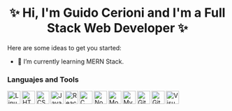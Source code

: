 
<h1 align="center" >✨ Hi, I'm Guido Cerioni and I'm a Full Stack Web Developer ✨</h1>
<!--
**GuidoCerioni/GuidoCerioni** is a ✨ _special_ ✨ repository because its `README.md` (this file) appears on your GitHub profile. --!>

Here are some ideas to get you started:

- 🌱 I’m currently learning MERN Stack.

### Languajes and Tools

<img align="left" title = "Linux" alt="Linux" width="30px" src="https://img.icons8.com/color/30/000000/linux.png"/>
<img align="left" title = "HTML5" alt="HTML5" width="30px" src="https://img.icons8.com/color/30/000000/html-5.png"/>
<img align="left" title = "CSS3" alt="CSS3" width="30px" src="https://img.icons8.com/color/30/000000/css3.png"/>
<img align="left" title = "JavaScript" alt="JavaScript" width="30px" src="https://img.icons8.com/color/30/000000/javascript.png"/>
<img align="left" title = "React" alt="React" width="30px" src="https://img.icons8.com/office/30/000000/react.png"/>
<img align="left" title = "C" alt="C" width="30px" src="https://img.icons8.com/color/30/000000/c-programming.png"/>
<img align="left" title = "Node.Js" alt="Node.Js" width="30px" src="https://img.icons8.com/color/30/000000/nodejs.png"/>
<img align="left" title = "MongoDB" alt="MongoDB" width="30px" src="https://img.icons8.com/color/30/000000/mongodb.png"/>
<img align="left" title = "MySQL" alt="MySQL" width="30px" src="https://img.icons8.com/color/30/000000/mysql.png"/>
<img align="left" title = "Git" alt="Git" width="30px" src="https://img.icons8.com/color/30/000000/git.png"/>
<img align="left" title = "GitHub" alt="GitHub" width="30px" src="https://img.icons8.com/color/30/000000/github.png"/>
<img align="left" title = "Visual Studio Code" alt="Visual Studio Code" width="30px" src="https://img.icons8.com/color/30/000000/visual-studio-code-2019.png"/>
